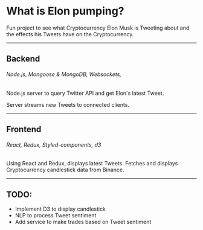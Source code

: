 # What is Elon pumping?

Fun project to see what Cryptocurrency Elon Musk is Tweeting about and the effects his Tweets have on the Cryptocurrency.

---

## Backend

###### Node.js, Mongoose & MongoDB, Websockets,

##

Node.js server to query Twitter API and get Elon's latest Tweet.

Server streams new Tweets to connected clients.

---

## Frontend

###### React, Redux, Styled-components, d3

Using React and Redux, displays latest Tweets. Fetches and displays Cryptocurrency candlestick data from Binance.

---

## TODO:

- Implement D3 to display candlestick
- NLP to process Tweet sentiment
- Add service to make trades based on Tweet sentiment
